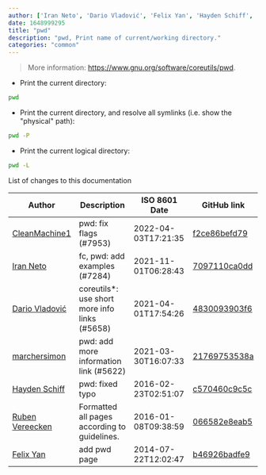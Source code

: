 ```yaml
---
author: ['Iran Neto', 'Dario Vladović', 'Felix Yan', 'Hayden Schiff', 'Ruben Vereecken', 'CleanMachine1', 'marchersimon']
date: 1648999295
title: "pwd"
description: "pwd, Print name of current/working directory."
categories: "common"
---
```

> More information: <https://www.gnu.org/software/coreutils/pwd>.

- Print the current directory:

```bash
pwd
```

- Print the current directory, and resolve all symlinks (i.e. show the "physical" path):

```bash
pwd -P
```

- Print the current logical directory:

```bash
pwd -L
```
List of changes to this documentation


Author | Description | ISO 8601 Date | GitHub link
------|-----|-----|-----
[CleanMachine1](mailto:78213164+CleanMachine1@users.noreply.github.com) | pwd: fix flags (#7953) | 2022-04-03T17:21:35 | [f2ce86befd79](https://github.com/tldr-pages/tldr/commit/f2ce86befd792df3407de4d15464f096d2396fd6)
[Iran Neto](mailto:iranmacedo.bneto@gmail.com) | fc, pwd: add examples (#7284) | 2021-11-01T06:28:43 | [7097110ca0dd](https://github.com/tldr-pages/tldr/commit/7097110ca0dd42476c7e127048e4c2329f4ed3af)
[Dario Vladović](mailto:d.vladimyr@gmail.com) | coreutils*: use short more info links (#5658) | 2021-04-01T17:54:26 | [4830093903f6](https://github.com/tldr-pages/tldr/commit/4830093903f66ccf3ebbc2ecf477286e45edac59)
[marchersimon](mailto:50295997+marchersimon@users.noreply.github.com) | pwd: add more information link (#5622) | 2021-03-30T16:07:33 | [21769753538a](https://github.com/tldr-pages/tldr/commit/21769753538a8a688f8151af39e605454e3e4a63)
[Hayden Schiff](mailto:oxguy3@gmail.com) | pwd: fixed typo | 2016-02-23T02:51:07 | [c570460c9c5c](https://github.com/tldr-pages/tldr/commit/c570460c9c5c050b40dabf78dafba1e9beb5cfc2)
[Ruben Vereecken](mailto:rubenvereecken@gmail.com) | Formatted all pages according to guidelines. | 2016-01-08T09:38:59 | [066582e8eab5](https://github.com/tldr-pages/tldr/commit/066582e8eab57bce9861cc8d379e158d61f1cc95)
[Felix Yan](mailto:felixonmars@gmail.com) | add pwd page | 2014-07-22T12:02:47 | [b46926badfe9](https://github.com/tldr-pages/tldr/commit/b46926badfe9726b122eeecb4f14e06035ccd552)

